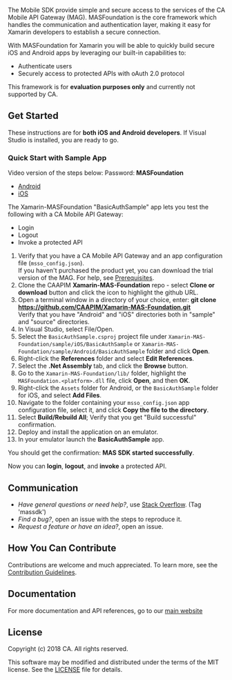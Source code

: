 
The Mobile SDK provide simple and secure access to the services of the CA Mobile API Gateway (MAG). MASFoundation is the core framework which handles the communication and authentication layer, making it easy for Xamarin developers to establish a secure connection.

With MASFoundation for Xamarin you will be able to quickly build secure iOS and Android apps by leveraging our built-in capabilities to:
- Authenticate users
- Securely access to protected APIs with oAuth 2.0 protocol

This framework is for **evaluation purposes only** and currently not supported by CA.

## Get Started

These instructions are for **both iOS and Android developers**. If Visual Studio is installed, you are ready to go. 

### Quick Start with Sample App

Video version of the steps below: 
Password: **MASFoundation**
  
- [Android](https://vimeo.com/252969575)
- [iOS](https://vimeo.com/252970911)

The Xamarin-MASFoundation "BasicAuthSample" app lets you test the following with a CA Mobile API Gateway:

- Login
- Logout
- Invoke a protected API 

1. Verify that you have a CA Mobile API Gateway and an app configuration file (`msso_config.json`).  
If you haven't purchased the product yet, you can download the trial version of the MAG. For help, see [Prerequisites][prerequisites].
2. Clone the CAAPIM **Xamarin-MAS-Foundation** repo - select **Clone or download** button and click the icon to highlight the github URL.
3. Open a terminal window in a directory of your choice, enter: **git clone https://github.com/CAAPIM/Xamarin-MAS-Foundation.git**     
Verify that you have "Android" and "iOS" directories both in "sample" and "source" directories.
4. In Visual Studio, select File/Open.
5. Select the `BasicAuthSample.csproj` project file under `Xamarin-MAS-Foundation/sample/iOS/BasicAuthSample` or `Xamarin-MAS-Foundation/sample/Android/BasicAuthSample` folder and click **Open**. 
6. Right-click the **References** folder and select **Edit References**. 
7. Select the **.Net Assembly** tab, and click the **Browse** button.
8. Go to the `Xamarin-MAS-Foundation/lib/` folder, highlight the `MASFoundation.<platform>.dll` file, click **Open**, and then **OK**.
9. Right-click the `Assets` folder for Android, or the `BasicAuthSample` folder for iOS, and select **Add Files**.
10. Navigate to the folder containing your `msso_config.json` app configuration file, select it, and click **Copy the file to the directory**.
11. Select **Build/Rebuild All**; Verify that you get "Build successful" confirmation.
12. Deploy and install the application on an emulator.
13. In your emulator launch the **BasicAuthSample** app.

You should get the confirmation: **MAS SDK started successfully**.

Now you can **login**, **logout**, and **invoke** a protected API. 
 
## Communication

- *Have general questions or need help?*, use [Stack Overflow][StackOverflow]. (Tag 'massdk')
- *Find a bug?*, open an issue with the steps to reproduce it.
- *Request a feature or have an idea?*, open an issue.

## How You Can Contribute

Contributions are welcome and much appreciated. To learn more, see the [Contribution Guidelines][contributing].

## Documentation

For more documentation and API references, go to our [main website][docs]

## License

Copyright (c) 2018 CA. All rights reserved.

This software may be modified and distributed under the terms
of the MIT license. See the [LICENSE][license-link] file for details.

 [mag]: https://docops.ca.com/mag
 [mas.ca.com]: http://mas.ca.com/
 [get-started]: http://mas.ca.com/get-started/
 [docs]: http://mas.ca.com/docs/
 [blog]: http://mas.ca.com/blog/
 [videos]: https://www.ca.com/us/developers/mas/videos.html
 [StackOverflow]: http://stackoverflow.com/questions/tagged/massdk
 [download]: https://github.com/CAAPIM/iOS-MAS-Foundation/archive/master.zip
 [contributing]: https://github.com/CAAPIM/iOS-MAS-Foundation/blob/develop/CONTRIBUTING.md
 [license-link]: /LICENSE
 [prerequisites]: http://mas.ca.com/docs/ios/1.6.00/guides/#prerequisites

